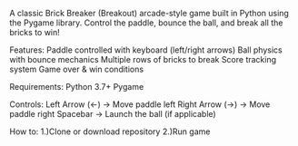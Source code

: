 A classic Brick Breaker (Breakout) arcade-style game built in Python using the Pygame library. Control the paddle, bounce the ball, and break all the bricks to win!

Features:
  Paddle controlled with keyboard (left/right arrows)
  Ball physics with bounce mechanics
  Multiple rows of bricks to break
  Score tracking system
  Game over & win conditions

Requirements:
  Python 3.7+
  Pygame

Controls:
  Left Arrow (←) → Move paddle left
  Right Arrow (→) → Move paddle right
  Spacebar → Launch the ball (if applicable)

How to:
  1.)Clone or download repository
  2.)Run game
  
